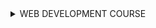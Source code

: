 <!DOCTYPE html>
<html>
<head>
	<meta charset="utf-8">
	<meta name="viewport" content="width=device-width, initial-scale=1">
	<title>Courses</title>
</head>
<body>
      <details>  
      	<summary>WEB DEVELOPMENT COURSE</summary> 
      	<p> 
      	A comprehensive web development course is designed to equip learners with the skills and knowledge needed to proficiently design, build, and maintain websites and web applications. The course typically begins with an introduction to the fundamentals of web development, covering the evolution of internet technologies and the basics of how the web operates. Participants delve into HTML, mastering the essentials of tags, attributes, and document structure. Concurrently, they explore the styling aspects of web development through Cascading Style Sheets (CSS), learning selectors, properties, and responsive design techniques. 
      	</p> 
      	<details> 
      	<summary>HTML</summary> 
      	<p>            
           HTML, which stands for HyperText Markup Language, is the standard markup language used to create and structure content on the web. It is the fundamental building block for creating web pages and web applications. HTML uses a system of tags and attributes to define the structure and elements within a document.
       	</p> 
      	</details> 
      	<details>  
      		<summary>CSS</summary> 
      		<p>  
      			CSS, or Cascading Style Sheets, is a style sheet language used in web development to describe the presentation and layout of a document written in HTML or XML. CSS allows developers to separate the structure and content of a web page from its visual presentation, making it easier to manage and control the look and feel of a website
      		</p> 
      	</details> 
      	<details> 
      	<summary>JAVASCRIPT</summary>  
      	<p>  
      		JavaScript is a versatile and widely used programming language that is primarily known for its role in web development. It is a high-level, interpreted language that allows developers to add interactivity, manipulate the Document Object Model (DOM), and create dynamic content within web browsers. JavaScript is an essential component of modern web development, enabling the creation of interactive user interfaces and the development of complex web applications.
      	</p>
      	</details> 
      	<details>  
      		<summary>DURATION</summary> 
      		<h2>2.5 to 3 months</h2>
      	</details>
      </details>
</body>
</html>
